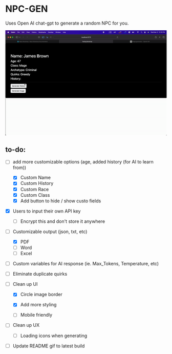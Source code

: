 # NPC-GEN
Uses Open AI chat-gpt to generate a random NPC for you.

![Sample](public/images/sample.gif)

## to-do:
- [ ] add more customizable options (age, added history (for AI to learn from))
  - [x] Custom Name
  - [x] Custom History
  - [x] Custom Race
  - [x] Custom Class
  - [x] Add button to hide / show custo fields
  
- [x] Users to input their own API key
  - [ ] Encrypt this and don't store it anywhere
  
- [ ] Customizable output (json, txt, etc)
  - [x] PDF
  - [ ] Word
  - [ ] Excel
- [ ] Custom variables for AI response (ie. Max_Tokens, Temperature, etc)
- [ ] Eliminate duplicate quirks


- [ ] Clean up UI
  - [x] Circle image border
  - [x] Add more styling
  - [ ] Mobile friendly


- [ ] Clean up UX
  - [ ] Loading icons when generating 
  
- [ ] Update README gif to latest build